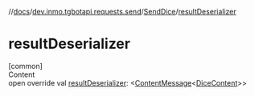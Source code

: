//[docs](../../../index.md)/[dev.inmo.tgbotapi.requests.send](../index.md)/[SendDice](index.md)/[resultDeserializer](result-deserializer.md)



# resultDeserializer  
[common]  
Content  
open override val [resultDeserializer](result-deserializer.md): <[ContentMessage](../../dev.inmo.tgbotapi.types.message.abstracts/-content-message/index.md)<[DiceContent](../../dev.inmo.tgbotapi.types.message.content/-dice-content/index.md)>>  



